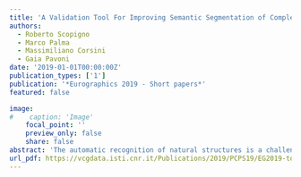 ```yaml
---
title: 'A Validation Tool For Improving Semantic Segmentation of Complex Natural Structures'
authors:
  - Roberto Scopigno
  - Marco Palma
  - Massimiliano Corsini
  - Gaia Pavoni
date: '2019-01-01T00:00:00Z'
publication_types: ['1']
publication: '*Eurographics 2019 - Short papers*'
featured: false

image:
#    caption: 'Image'
    focal_point: ''
    preview_only: false
    share: false
abstract: 'The automatic recognition of natural structures is a challenging task in the supervised learning field. Complex morphologies are difficult to detect both from the networks, that may suffer from generalization issues, and from human operators, affecting the consistency of training datasets. The task of manual annotating biological structures is not comparable to a generic task of detecting an object (a car, a cat, or a flower) within an image. Biological structures are more similar to textures, and specimen borders exhibit intricate shapes. In this specific context, manual labelling is very sensitive to human error. The interactive validation of the predictions is a valuable resource to improve the network performance and address the inaccuracy caused by the lack of annotation consistency of human operators reported in literature. The proposed tool, inspired by the Yes/No Answer paradigm, integrates the semantic segmentation results coming from a CNN with the previous human labeling, allowing a more accurate annotation of thousands of instances in a short time. At the end of the validation, it is possible to obtain corrected statistics or export the integrated dataset and re-train the network.'
url_pdf: https://vcgdata.isti.cnr.it/Publications/2019/PCPS19/EG2019-tool.pdf
---
```

